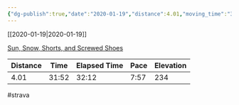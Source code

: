```yaml
---
{"dg-publish":true,"date":"2020-01-19","distance":4.01,"moving_time":"31:52","elapsed_time":"32:12","pace":"7:57","total_elevation_gain":234,"url":"https://www.strava.com/activities/3032364832","permalink":"/01-personal/strava/2020-01-19-sun-snow-shorts-and-screwed-shoes/","dgPassFrontmatter":true}
---
```



[[2020-01-19\|2020-01-19]]

[Sun, Snow, Shorts, and Screwed Shoes](https://www.strava.com/activities/3032364832)

| Distance | Time  | Elapsed Time | Pace | Elevation |
| -------- | ----- | ------------ | ---- | --------- |
| 4.01     | 31:52 | 32:12        | 7:57 | 234       |




#strava
